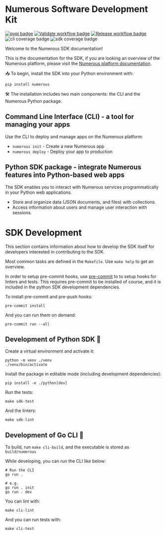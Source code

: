 # Numerous Software Development Kit

[![pypi badge](https://img.shields.io/pypi/v/numerous)](https://pypi.python.org/pypi/numerous)
[![Validate workflow badge](https://github.com/numerous-com/numerous-sdk/actions/workflows/validate.yml/badge.svg)](https://github.com/numerous-com/numerous-sdk/actions/workflows/validate.yml)
[![Release workflow badge](https://github.com/numerous-com/numerous-sdk/actions/workflows/release.yml/badge.svg)](https://github.com/numerous-com/numerous-sdk/actions/workflows/release.yml)
![cli coverage badge](https://img.shields.io/endpoint?url=https://gist.githubusercontent.com/jfeodor/a9b9bfdfa0620696fba9e76223790f53/raw/cli-coverage.json)
![sdk coverage badge](https://img.shields.io/endpoint?url=https://gist.githubusercontent.com/jfeodor/a9b9bfdfa0620696fba9e76223790f53/raw/sdk-coverage.json)

Welcome to the Numerous SDK documentation!

This is the documentation for the SDK, if you are looking an overview of the
Numerous platform, please visit the
[Numerous platform documentation](https://numerous.com/docs).

📥 To begin, install the SDK into your Python environment with:

    pip install numerous

🛠 The installation includes two main components: the CLI and the Numerous
Python package.

## Command Line Interface (CLI) - a tool for managing your apps

Use the CLI to deploy and manage apps on the Numerous platform:

- `numerous init` - Create a new Numerous app
- `numerous deploy` - Deploy your app to production

## Python SDK package - integrate Numerous features into Python-based web apps

The SDK enables you to interact with Numerous services programmatically in
your Python web applications.

- Store and organize data (JSON documents, and files) with collections.
- Access information about users and manage user interaction with sessions.

# SDK Development

This section contains information about how to develop the SDK itself for
developers interested in contributing to the SDK.

Most common tasks are defined in the `Makefile`. Use `make help` to get an
overview.

In order to setup pre-commit hooks, use [pre-commit](https://pre-commit.com/) to
to setup hooks for linters and tests. This requires pre-commit to be installed
of course, and it is included in the python SDK development dependencies.

To install pre-commit and pre-push hooks:

    pre-commit install

And you can run them on demand:

    pre-commit run --all

## Development of Python SDK 🐍

Create a virtual environment and activate it:

    python -m venv ./venv
    ./venv/bin/activate

Install the package in editable mode (including development dependencies):

    pip install -e ./python[dev]

Run the tests:

    make sdk-test

And the linters:

    make sdk-lint

## Development of Go CLI 🐹

To build, run `make cli-build`, and the executable is stored as `build/numerous`

While developing, you can run the CLI like below:

    # Run the CLI
    go run .

    # e.g.
    go run . init
    go run . dev

You can lint with:

    make cli-lint

And you can run tests with:

    make cli-test
